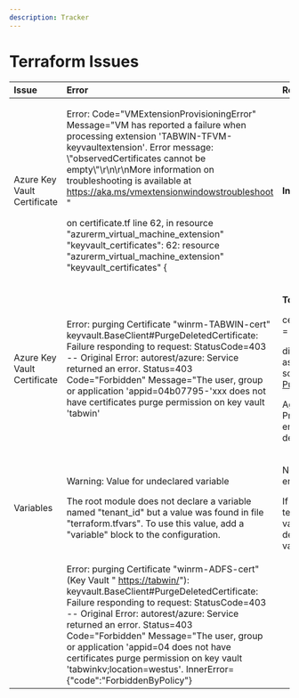 ```yaml
---
description: Tracker
---
```


# Terraform Issues

<table>
  <thead>
    <tr>
      <th style="text-align:left">Issue</th>
      <th style="text-align:left">Error</th>
      <th style="text-align:left">Resolution</th>
    </tr>
  </thead>
  <tbody>
    <tr>
      <td style="text-align:left">Azure Key Vault Certificate</td>
      <td style="text-align:left">
        <p>Error: Code=&quot;VMExtensionProvisioningError&quot; Message=&quot;VM
          has reported a failure when processing extension &apos;TABWIN-TFVM-keyvaultextension&apos;.
          Error message: \&quot;observedCertificates cannot be empty\&quot;\r\n\r\nMore
          information on troubleshooting is available at <a href="https://aka.ms/vmextensionwindowstroubleshoot">https://aka.ms/vmextensionwindowstroubleshoot</a> &quot;</p>
        <p>on certificate.tf line 62, in resource &quot;azurerm_virtual_machine_extension&quot;
          &quot;keyvault_certificates&quot;: 62: resource &quot;azurerm_virtual_machine_extension&quot;
          &quot;keyvault_certificates&quot; {</p>
      </td>
      <td style="text-align:left"><b>In progress</b>
      </td>
    </tr>
    <tr>
      <td style="text-align:left">Azure Key Vault Certificate</td>
      <td style="text-align:left">Error: purging Certificate &quot;winrm-TABWIN-cert&quot; keyvault.BaseClient#PurgeDeletedCertificate:
        Failure responding to request: StatusCode=403 -- Original Error: autorest/azure:
        Service returned an error. Status=403 Code=&quot;Forbidden&quot; Message=&quot;The
        user, group or application &apos;appid=04b07795-&apos;xxx does not have
        certificates purge permission on key vault &apos;tabwin&apos;</td>
      <td style="text-align:left">
        <p><b>To be tested</b>
        </p>
        <p>certificate_permissions = [&quot;purge&quot; ]</p>
        <p></p>
        <p>didn&apos;t work I am assuming it is something to do with <a href="https://stackoverflow.com/questions/61342357/unable-to-delete-secrets-from-key-vault-with-soft-delete-enabled">Purge Protection</a>
        </p>
        <p></p>
        <p>Again No, as Purge Protection is not enabled. Only soft-delete.</p>
      </td>
    </tr>
    <tr>
      <td style="text-align:left">Variables</td>
      <td style="text-align:left">
        <p>Warning: Value for undeclared variable</p>
        <p>The root module does not declare a variable named &quot;tenant_id&quot;
          but a value was found in file &quot;terraform.tfvars&quot;. To use this
          value, add a &quot;variable&quot; block to the configuration.</p>
      </td>
      <td style="text-align:left">
        <p>Now that is a useful error message.</p>
        <p>If you want to use terraform.tfvars, the variable also has to be declared
          in the variables.tf</p>
      </td>
    </tr>
    <tr>
      <td style="text-align:left"></td>
      <td style="text-align:left">Error: purging Certificate &quot;winrm-ADFS-cert&quot; (Key Vault &quot;
        <a
        href="https://tabwinkv.vault.azure.net/">https://tabwin/</a>&quot;): keyvault.BaseClient#PurgeDeletedCertificate:
          Failure responding to request: StatusCode=403 -- Original Error: autorest/azure:
          Service returned an error. Status=403 Code=&quot;Forbidden&quot; Message=&quot;The
          user, group or application &apos;appid=04 does not have certificates purge
          permission on key vault &apos;tabwinkv;location=westus&apos;. InnerError={&quot;code&quot;:&quot;ForbiddenByPolicy&quot;}</td>
      <td
      style="text-align:left"></td>
    </tr>
  </tbody>
</table>

